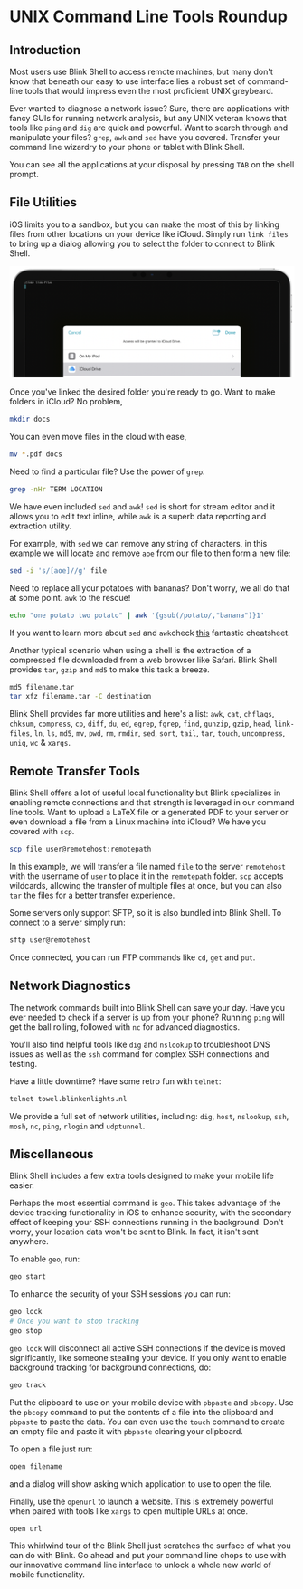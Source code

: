 # UNIX Command Line Tools Roundup

## Introduction

Most users use Blink Shell to access remote machines, but many don't know that beneath our easy to use interface lies a robust set of command-line tools that would impress even the most proficient UNIX greybeard.

Ever wanted to diagnose a network issue? Sure, there are applications with fancy GUIs for running network analysis, but any UNIX veteran knows that tools like `ping` and `dig` are quick and powerful. Want to search through and manipulate your files? `grep`, `awk` and `sed` have you covered. Transfer your command line wizardry to your phone or tablet with Blink Shell.

You can see all the applications at your disposal by pressing `TAB` on the shell prompt.

## File Utilities

iOS limits you to a sandbox, but you can make the most of this by linking files from other locations on your device like iCloud. Simply run `link files` to bring up a dialog allowing you to select the folder to connect to Blink Shell.

![img](unix-roundup/unix-roundup-image1.png)

Once you've linked the desired folder you're ready to go. Want to make folders in iCloud? No problem,

```bash
mkdir docs
```

You can even move files in the cloud with ease,

```bash
mv *.pdf docs
```

Need to find a particular file? Use the power of `grep`:

```bash
grep -nHr TERM LOCATION
```

We have even included `sed` and `awk`! `sed` is short for stream editor and it allows you to edit text inline, while `awk` is a superb data reporting and extraction utility.

For example, with `sed` we can remove any string of characters, in this example we will locate and remove `aoe` from our file to then form a new file:

```bash
sed -i 's/[aoe]//g' file
```

Need to replace all your potatoes with bananas? Don't worry, we all do that at some point. `awk` to the rescue!

```bash
echo "one potato two potato" | awk '{gsub(/potato/,"banana")}1'
```

If you want to learn more about `sed` and `awk`check [this](https://github.com/codenameyau/sed-awk-cheatsheet) fantastic cheatsheet.

Another typical scenario when using a shell is the extraction of a compressed file downloaded from a web browser like Safari. Blink Shell provides `tar`, `gzip` and `md5` to make this task a breeze.

```bash
md5 filename.tar
tar xfz filename.tar -C destination
```

Blink Shell provides far more utilities and here's a list: `awk`, `cat`, `chflags`, `chksum`, `compress`, `cp`, `diff`, `du`, `ed`, `egrep`, `fgrep`, `find`, `gunzip`, `gzip`, `head`, `link-files`, `ln`, `ls`, `md5`, `mv`, `pwd`, `rm`, `rmdir`, `sed`, `sort`, `tail`, `tar`, `touch`, `uncompress`, `uniq`, `wc` & `xargs`.

## Remote Transfer Tools

Blink Shell offers a lot of useful local functionality but Blink specializes in enabling remote connections and that strength is leveraged in our command line tools. Want to upload a LaTeX file or a generated PDF to your server or even download a file from a Linux machine into iCloud? We have you covered with `scp`.

```bash
scp file user@remotehost:remotepath
```

In this example, we will transfer a file named `file` to the server `remotehost` with the username of `user` to place it in the `remotepath` folder. `scp` accepts wildcards, allowing the transfer of multiple files at once, but you can also `tar` the files for a better transfer experience.

Some servers only support SFTP, so it is also bundled into Blink Shell. To connect to a server simply run:

```bash
sftp user@remotehost
```

Once connected, you can run FTP commands like `cd`, `get` and `put`.

## Network Diagnostics

The network commands built into Blink Shell can save your day. Have you ever needed to check if a server is up from your phone? Running `ping` will get the ball rolling, followed with `nc` for advanced diagnostics.

You'll also find helpful tools like `dig` and `nslookup` to troubleshoot DNS issues as well as the `ssh` command for complex SSH connections and testing.

Have a little downtime? Have some retro fun with `telnet`:

```bash
telnet towel.blinkenlights.nl
```

We provide a full set of network utilities, including: `dig`, `host`, `nslookup`, `ssh`, `mosh`, `nc`, `ping`, `rlogin` and `udptunnel`.

## Miscellaneous

Blink Shell includes a few extra tools designed to make your mobile life easier.

Perhaps the most essential command is `geo`. This takes advantage of the device tracking functionality in iOS to enhance security, with the secondary effect of keeping your SSH connections running in the background. Don't worry, your location data won't be sent to Blink. In fact, it isn't sent anywhere.

To enable `geo`, run:

```bash
geo start
```

To enhance the security of your SSH sessions you can run:

```bash
geo lock
# Once you want to stop tracking
geo stop
```

`geo lock` will disconnect all active SSH connections if the device is moved significantly, like someone stealing your device. If you only want to enable background tracking for background connections, do:

```bash
geo track
```

Put the clipboard to use on your mobile device with `pbpaste` and `pbcopy`. Use the `pbcopy` command to put the contents of a file into the clipboard and `pbpaste` to paste the data. You can even use the `touch` command to create an empty file and paste it with `pbpaste` clearing your clipboard.

To open a file just run:

```bash
open filename
```

and a dialog will show asking which application to use to open the file.

Finally, use the `openurl` to launch a website. This is extremely powerful when paired with tools like `xargs` to open multiple URLs at once.

```bash
open url
```

This whirlwind tour of the Blink Shell just scratches the surface of what you can do with Blink. Go ahead and put your command line chops to use with our innovative command line interface to unlock a whole new world of mobile functionality.
